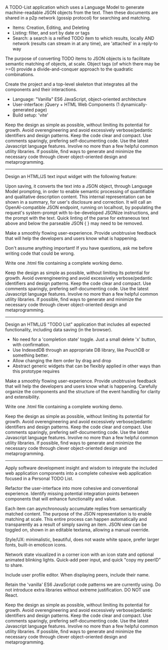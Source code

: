 A TODO-List application which uses a Language Model to generate machine-readable JSON objects from the text.  Then these documents are shared in a p2p network (gossip protocol) for searching and matching.
* Items: Creation, Editing, and Deleting
* Listing: filter, and sort by date or tags
* Search: a search is a reified TODO item to which results, locally AND network (results can stream in at any time), are 'attached' in a reply-to way

The purpose of converting TODO items to JSON objects is to facilitate semantic matching of objects, at scale.  Object tags (of which there may be >=0) provide a divide-and-conquer approach to the quadratic combinations.

Create the project and a top-level skeleton that integrates all the components and their interactions.

* Language: "Vanilla" ES6 JavaScript, object-oriented architecture
* User-interface: jQuery + HTML Web Components (1 dynamically-generated page)
* Build setup: 'vite'

Keep the design as simple as possible, without limiting its potential for growth. Avoid overengineering and avoid excessively verbose/pedantic identifiers and design patterns.  Keep the code clear and compact.  Use comments sparingly, prefering self-documenting code.  Use the latest Javascript language features.  Involve no more than a few helpful common utility libraries.  If possible, find ways to generate and minimize the necessary code through clever object-oriented design and metaprogramming.



----

Design an HTML/JS text input widget with the following feature:

Upon saving, it converts the text into a JSON object, through Language Model prompting, in order to enable semantic processing of quantifiable and qualitative description content.  This internal representation can be shown in a summary, for user's disclosure and correction.  It will call an OpenAI-compatible JSON endpoint, running on localhost, by populating the request's system-prompt with to-be-developed JSONize instructions, and the prompt with the text.  Quick linting of the parse for extraneous text above and below the parseable JSON { } may need to be removed.

Make a smoothly flowing user-experience.  Provide unobtrusive feedback that will help the developers and users know what is happening.

Don't assume anything important!  If you have questions, ask me before writing code that could be wrong.

Write one .html file containing a complete working demo.

Keep the design as simple as possible, without limiting its potential for growth. Avoid overengineering and avoid excessively verbose/pedantic identifiers and design patterns.  Keep the code clear and compact.  Use comments sparingly, prefering self-documenting code.  Use the latest Javascript language features.  Involve no more than a few helpful common utility libraries.  If possible, find ways to generate and minimize the necessary code through clever object-oriented design and metaprogramming.

----

Design an HTML/JS "TODO List" application that includes all expected functionality, including data saving (in the browser).
- No need for a 'completion state' toggle.  Just a small delete 'x' button, with confirmation.
- Use IndexedDB through an appropriate DB library, like PouchDB or something better.
- Allow changing the item order by drag and drop
- Abstract generic widgets that can be flexibly applied in other ways than this prototype requires

Make a smoothly flowing user-experience.  Provide unobtrusive feedback that will help the developers and users know what is happening.  Carefully organize the components and the structure of the event handling for clarity and extensibility.

Write one .html file containing a complete working demo.

Keep the design as simple as possible, without limiting its potential for growth. Avoid overengineering and avoid excessively verbose/pedantic identifiers and design patterns.  Keep the code clear and compact.  Use comments sparingly, prefering self-documenting code.  Use the latest Javascript language features.  Involve no more than a few helpful common utility libraries.  If possible, find ways to generate and minimize the necessary code through clever object-oriented design and metaprogramming.

----

Apply software development insight and wisdom to integrate the included web application components into a complete cohesive web application focused in a Personal TODO List.

Refactor the user-interface into more cohesive and conventional experience. Identify missing potential integration points between components that will enhance functionality and value.

Each item can asynchronously accumulate replies from semantically matched content.  The purpose of the JSON representation is to enable matching at scale.  This entire process can happen automatically and transparently as a result of simply saving an item.  JSON view can be toggled on, shown in an editable textarea, allowing a manual override.

Style/UX: minimalistic, beautiful, does not waste white space, prefer larger fonts, built-in emoticon icons.

Network state visualized in a corner icon with an icon state and optional animated blinking lights.  Quick-add peer input, and quick "copy my peerID" to share.

Include user profile editor.  When displaying peers, include their name.

Retain the 'vanilla' ES6 JavaScript code patterns we are currently using.  Do not introduce extra libraries without extreme justification.  DO NOT use React.

Keep the design as simple as possible, without limiting its potential for growth. Avoid overengineering and avoid excessively verbose/pedantic identifiers and design patterns.  Keep the code clear and compact.  Use comments sparingly, prefering self-documenting code.  Use the latest Javascript language features.  Involve no more than a few helpful common utility libraries.  If possible, find ways to generate and minimize the necessary code through clever object-oriented design and metaprogramming.

